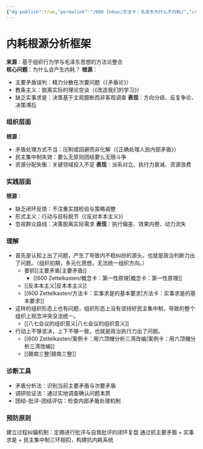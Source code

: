 ```yaml
---
{"dg-publish":true,"permalink":"/000 Inbox/方法卡：毛泽东为什么不内耗/","created":"2025-09-19T08:40:30.177+08:00","updated":"2025-09-19T08:56:28.733+08:00"}
---
```


# 内耗根源分析框架
**来源**：基于组织行为学与毛泽东思想的方法论整合  
**核心问题**：为什么会产生内耗？
**根源**：
- 主要矛盾误判：精力分散在次要问题（《矛盾论》）
- 教条主义：脱离实际的理论空谈（《改造我们的学习》）
- 缺乏实事求是：决策基于主观臆断而非客观调查
**表现**：方向分歧、反复争论、决策滞后
### 组织层面
**根源**：
- 矛盾处理方式不当：压制或回避而非化解（《正确处理人民内部矛盾》）
- 民主集中制失效：要么无原则团结要么无限斗争
- 资源分配失衡：关键领域投入不足
**表现**：派系对立、执行力衰减、资源浪费
### 实践层面
**根源**：
- 缺乏闭环反馈：不注重实践检验与策略调整
- 形式主义：行动与目标脱节（《反对本本主义》）
- 忽视群众路线：决策脱离实际需求
**表现**：执行偏差、效果内卷、动力流失


### 理解
- 首先是认知上出了问题，产生了导致内不稳纠纷的源头。也就是政治判断力出了问题。（组织初期，多元化思想，无法统一组织方向。）
	- 要抓[[主要矛盾\|主要矛盾]]
		- [[600 Zettelkasten/概念卡：第一性原理\|概念卡：第一性原理]]
	- [[反本本主义\|反本本主义]]
	- [[600 Zettelkasten/方法卡：实事求是的基本要求\|方法卡：实事求是的基本要求]]
- 这样的组织形态上也有问题，组织形态上没有坚持好民主集中制，导致的整个组织上观念冲突没法统一。
	- [[八七会议的组织意义\|八七会议的组织意义]]
- 行动上不够坚决，上下不够一致，也就是政治执行力出了问题。
	- [[600 Zettelkasten/案例卡：用六顶帽分析三湾改编\|案例卡：用六顶帽分析三湾改编]]
	- [[赣南三整\|赣南三整]]
### 诊断工具
- 矛盾分析法：识别当前主要矛盾与次要矛盾
- 调研验证法：通过实地调查确认问题本质
- 团结-批评-团结评估：检查内部矛盾处理机制
### 预防原则

 建立过程纠偏机制：定期进行批评与自我批评的闭环复盘
通过抓主要矛盾 + 实事求是 + 民主集中制三环相扣，构建抗内耗系统